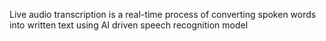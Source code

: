 Live audio transcription is a real-time process of converting spoken words into written text using AI driven speech recognition model
